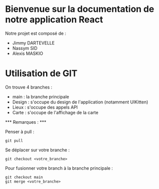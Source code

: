 # Bienvenue sur la documentation de notre application React

Notre projet est composé de :

- Jimmy DARTEVELLE
- Nassym SID
- Alexis MASKIO

# Utilisation de GIT

On trouve 4 branches :
- main : la branche principale
- Design : s'occupe du design de l'application (notamment UIKitten)
- Lieux : s'occupe des appels API
- Carte : s'occupe de l'affichage de la carte

*** Remarques : ***

Penser à pull :

```console
git pull
```

Se déplacer sur votre branche :

```console
git checkout <votre_branche>
```

Pour fusionner votre branch à la branche principale :

```console
git checkout main
git merge <votre_branche>
```